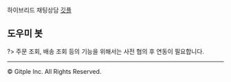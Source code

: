 하이브리드 채팅상담 [깃플](https://gitple.io)

## 도우미 봇
?> 주문 조회, 배송 조회 등의 기능을 위해서는 사전 협의 후 연동이 필요합니다.


---

© Gitple Inc. All Rights Reserved.
